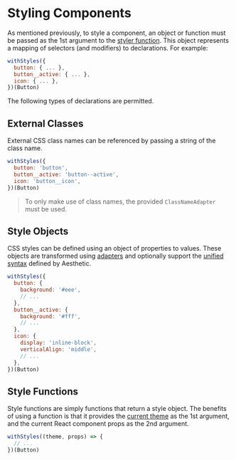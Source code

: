 # Styling Components

As mentioned previously, to style a component, an object or function must be passed
as the 1st argument to the [styler function](./setup.md). This object
represents a mapping of selectors (and modifiers) to declarations. For example:

```javascript
withStyles({
  button: { ... },
  button__active: { ... },
  icon: { ... },
})(Button)
```

The following types of declarations are permitted.

## External Classes

External CSS class names can be referenced by passing a string of the class name.

```javascript
withStyles({
  button: 'button',
  button__active: 'button--active',
  icon: 'button__icon',
})(Button)
```

> To only make use of class names, the provided `ClassNameAdapter` must be used.

## Style Objects

CSS styles can be defined using an object of properties to values. These objects are
transformed using [adapters](./adapters) and optionally support the
[unified syntax](./unified) defined by Aesthetic.

```javascript
withStyles({
  button: {
    background: '#eee',
    // ...
  },
  button__active: {
    background: '#fff',
    // ...
  },
  icon: {
    display: 'inline-block',
    verticalAlign: 'middle',
    // ...
  },
})(Button)
```

## Style Functions

Style functions are simply functions that return a style object. The benefits of using a
function is that it provides the [current theme](./theme.md#using-themes) as the 1st argument,
and the current React component props as the 2nd argument.

```javascript
withStyles((theme, props) => {
  // ...
})(Button)
```
